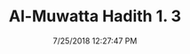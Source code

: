 ---
title        : "Al-Muwatta Hadith 1. 3"
date         : 7/25/2018 12:27:47 PM
draft        : false
type         : "hadith"
layout       : "hadith"
BookCode     : "AMH"
VolumeNumber : "1"
HadithNumber : "3"
categories  :  ["Prayer Time - The Times of Prayer"]
---